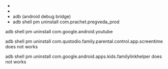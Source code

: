 * 
* 
* adb (android debug bridge)
* adb shell pm uninstall com.prachet.pregveda_prod

adb shell pm uninstall com.google.android.youtube

adb shell pm uninstall com.qustodio.family.parental.control.app.screentime
does not works

adb shell pm uninstall com.google.android.apps.kids.familylinkhelper
does not works
